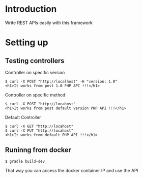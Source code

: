 # Introduction
Write REST APIs easily with this framework

# Setting up

## Testing controllers

Controller on specific version

	$ curl -X POST "http://localhost" -H "version: 1.0"
	<h1>It works from post 1.0 PHP API !!!</h1>

Controller on specific method

	$ curl -X POST "http://locahost"
	<h1>It works from post default version PHP API !!!</h1>

Default Controller 

	$ curl -X GET "http://locahost"
	$ curl -X PUT "http://locahost"
	<h1>It works from default PHP API !!!</h1>

## Runinng from docker

	$ gradle build-dev

That way you can access the docker container IP and use the API